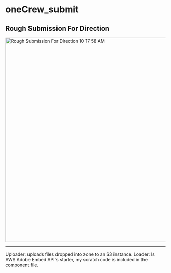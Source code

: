 # oneCrew_submit
Rough Submission For Direction
---------------------------------------------------------------------------------------------
<img width="641" alt="Rough Submission For Direction 10 17 58 AM" src="https://user-images.githubusercontent.com/15834848/157094021-bb6f6f7e-a627-430f-a054-fba7a3558814.png">

---------------------------------------------------------------------------------------------
Uploader: uploads files dropped into zone to an S3 instance.
Loader: Is AWS Adobe Embed API's starter, my scratch code is included in the component file.
